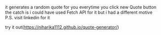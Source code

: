 it generates a random quote for you everytime you click new Quote button  
the catch is i could have used Fetch API for it but i had a different motive   
P.S. visit linkedin for it  

try it out(https://niharika1112.github.io/quote-generator/)
